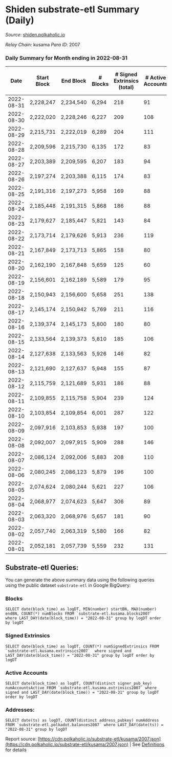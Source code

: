 # Shiden substrate-etl Summary (Daily)

_Source_: [shiden.polkaholic.io](https://shiden.polkaholic.io)

*Relay Chain*: kusama
*Para ID*: 2007



### Daily Summary for Month ending in 2022-08-31


| Date | Start Block | End Block | # Blocks | # Signed Extrinsics (total) | # Active Accounts | # Passive | # New | # Addresses with Balances | # Events | # Transfers | # XCM Transfers In | # XCM Transfers Out |
| ---- | ----------- | --------- | -------- | --------------------------- | ----------------- | --------- | ----- | ------------------------- | -------- | ----------- | ------------------ | ------------------- |
| 2022-08-31 | 2,228,247 | 2,234,540 | 6,294  | 218 | 91 |  |  | 632,709 | 50,392 | 6,488 ($54,249.57) | 3 ($5.73) | 3  |
| 2022-08-30 | 2,222,020 | 2,228,246 | 6,227  | 209 | 108 |  |  | 632,694 | 47,259 | 6,371 ($11,746.53) | 2 ($33.57) | 5 ($33.80) |
| 2022-08-29 | 2,215,731 | 2,222,019 | 6,289  | 204 | 111 |  |  | 632,680 | 57,890 | 6,422 ($71,767.83) | 7 ($0.69) | 2 ($4.63) |
| 2022-08-28 | 2,209,596 | 2,215,730 | 6,135  | 172 | 83 |  |  | 632,639 | 50,057 | 6,469 ($41,005.74) | 2  | 2 ($23.43) |
| 2022-08-27 | 2,203,389 | 2,209,595 | 6,207  | 183 | 94 |  |  | 632,562 | 49,883 | 6,657 ($69,991.72) | 1 ($4.33) | 2 ($48.70) |
| 2022-08-26 | 2,197,274 | 2,203,388 | 6,115  | 174 | 83 |  |  | 632,544 | 53,971 | 6,624 ($11,078.61) |   | 1 ($9.50) |
| 2022-08-25 | 2,191,316 | 2,197,273 | 5,958  | 169 | 88 |  |  | 632,518 | 64,588 | 6,164 ($53,616.68) |   |   |
| 2022-08-24 | 2,185,448 | 2,191,315 | 5,868  | 186 | 88 |  |  | 632,504 | 59,848 | 6,348 ($604,449.73) |   | 1 ($62.29) |
| 2022-08-23 | 2,179,627 | 2,185,447 | 5,821  | 143 | 84 |  |  | 632,488 | 53,979 | 6,625 ($22,749.83) | 3 ($3.89) | 2 ($2.82) |
| 2022-08-22 | 2,173,714 | 2,179,626 | 5,913  | 236 | 119 |  |  | 632,004 | 52,690 | 6,260 ($31,749.80) | 3 ($67.35) |   |
| 2022-08-21 | 2,167,849 | 2,173,713 | 5,865  | 158 | 80 |  |  |  | 188,702 | 21,851 ($26,866.68) |   | 1  |
| 2022-08-20 | 2,162,190 | 2,167,848 | 5,659  | 125 | 60 |  |  |  | 167,477 | 19,587 ($41,423.17) | 3 ($4.34) | 1 ($3.74) |
| 2022-08-19 | 2,156,601 | 2,162,189 | 5,589  | 179 | 95 |  |  |  | 137,595 | 15,433 ($20,977.49) | 1 ($0.04) | 3 ($52.03) |
| 2022-08-18 | 2,150,943 | 2,156,600 | 5,658  | 251 | 138 |  |  | 594,425 | 89,785 | 10,974 ($204,106.26) | 7 ($1.08) | 2 ($0.20) |
| 2022-08-17 | 2,145,174 | 2,150,942 | 5,769  | 211 | 116 |  |  |  | 139,971 | 16,113 ($52,570.24) | 2 ($1.81) | 1 ($1.81) |
| 2022-08-16 | 2,139,374 | 2,145,173 | 5,800  | 180 | 80 |  |  |  | 116,467 | 13,865 ($65,555.52) | 4 ($5.22) |   |
| 2022-08-15 | 2,133,564 | 2,139,373 | 5,810  | 185 | 106 |  |  |  | 94,962 | 11,433 ($97,067.21) | 1 ($6.62) | 2 ($40.75) |
| 2022-08-14 | 2,127,638 | 2,133,563 | 5,926  | 146 | 82 |  |  | 567,106 | 65,526 | 8,322 ($51,756.55) |   |   |
| 2022-08-13 | 2,121,690 | 2,127,637 | 5,948  | 155 | 87 |  |  | 565,494 | 45,569 | 6,406 ($203,520.38) |   |   |
| 2022-08-12 | 2,115,759 | 2,121,689 | 5,931  | 186 | 88 |  |  |  | 51,759 | 6,754 ($129,888.11) | 1 ($0.004) | 3 ($19.23) |
| 2022-08-11 | 2,109,855 | 2,115,758 | 5,904  | 239 | 124 |  |  |  | 57,746 | 6,975 ($202,417.81) | 1 ($30.00) | 2 ($29.34) |
| 2022-08-10 | 2,103,854 | 2,109,854 | 6,001  | 287 | 122 |  |  | 564,957 | 141,317 | 15,594 ($73,533.23) | 1  | 2 ($14.75) |
| 2022-08-09 | 2,097,916 | 2,103,853 | 5,938  | 197 | 100 |  |  |  | 63,697 | 7,709 ($52,824.46) | 2 ($0.26) | 3 ($73.33) |
| 2022-08-08 | 2,092,007 | 2,097,915 | 5,909  | 288 | 146 |  |  |  | 72,515 | 6,653 ($91,183.50) | 2 ($0.20) | 2 ($50.39) |
| 2022-08-07 | 2,086,124 | 2,092,006 | 5,883  | 208 | 110 |  |  |  | 50,896 | 6,391 ($91,934.07) | 3 ($2.26) | 3 ($22.72) |
| 2022-08-06 | 2,080,245 | 2,086,123 | 5,879  | 196 | 100 |  |  | 556,801 | 63,306 | 7,356 ($84,933.92) | 1 ($3.57) | 1 ($3.50) |
| 2022-08-05 | 2,074,624 | 2,080,244 | 5,621  | 227 | 106 |  |  |  | 103,304 | 6,720 ($49,843.54) | 5 ($1.87) | 6 ($4.46) |
| 2022-08-04 | 2,068,977 | 2,074,623 | 5,647  | 306 | 89 |  |  |  | 89,498 | 6,412 ($86,280.76) | 6 ($29.30) | 4 ($1.48) |
| 2022-08-03 | 2,063,320 | 2,068,976 | 5,657  | 181 | 90 |  |  | 556,465 | 55,424 | 6,724 ($20,154.03) | 3  |   |
| 2022-08-02 | 2,057,740 | 2,063,319 | 5,580  | 166 | 82 |  |  |  | 62,566 | 6,233 ($67,467.36) | 2 ($12.29) | 3 ($3.79) |
| 2022-08-01 | 2,052,181 | 2,057,739 | 5,559  | 232 | 131 |  |  | 556,329 | 75,437 | 6,783 ($140,806.87) | 4 ($6.09) | 3 ($12.55) |

## Substrate-etl Queries:
You can generate the above summary data using the following queries using the public dataset `substrate-etl` in Google BigQuery:


### Blocks
```
SELECT date(block_time) as logDT, MIN(number) startBN, MAX(number) endBN, COUNT(*) numBlocks FROM `substrate-etl.kusama.blocks2007`  where LAST_DAY(date(block_time)) = "2022-08-31" group by logDT order by logDT
```


### Signed Extrinsics
```
SELECT date(block_time) as logDT, COUNT(*) numSignedExtrinsics FROM `substrate-etl.kusama.extrinsics2007`  where signed and LAST_DAY(date(block_time)) = "2022-08-31" group by logDT order by logDT
```


### Active Accounts
```
SELECT date(block_time) as logDT, COUNT(distinct signer_pub_key) numAccountsActive FROM `substrate-etl.kusama.extrinsics2007` where signed and LAST_DAY(date(block_time)) = "2022-08-31" group by logDT order by logDT
```


### Addresses:
```
SELECT date(ts) as logDT, COUNT(distinct address_pubkey) numAddress FROM `substrate-etl.polkadot.balances2007` where LAST_DAY(date(ts)) = "2022-08-31" group by logDT
```



Report source: [https://cdn.polkaholic.io/substrate-etl/kusama/2007.json](https://cdn.polkaholic.io/substrate-etl/kusama/2007.json) | See [Definitions](/DEFINITIONS.md) for details
